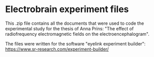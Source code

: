 # Electrobrain experiment files
This .zip file contains all the documents that were used to code the experimental study for the thesis of Anna Prins: "The effect of radiofrequency electromagnetic fields on the electroencephalogram".

The files were written for the software "eyelink experiment builder": https://www.sr-research.com/experiment-builder/
